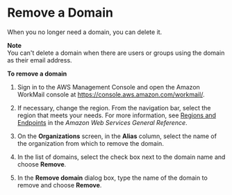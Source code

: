 # Remove a Domain<a name="remove_domain"></a>

When you no longer need a domain, you can delete it\.

**Note**  
You can't delete a domain when there are users or groups using the domain as their email address\.

**To remove a domain**

1. Sign in to the AWS Management Console and open the Amazon WorkMail console at [https://console\.aws\.amazon\.com/workmail/](https://console.aws.amazon.com/workmail/)\.

1. If necessary, change the region\. From the navigation bar, select the region that meets your needs\. For more information, see [Regions and Endpoints](http://docs.aws.amazon.com/general/latest/gr/index.html?rande.html) in the *Amazon Web Services General Reference*\.

1. On the **Organizations** screen, in the **Alias** column, select the name of the organization from which to remove the domain\.

1. In the list of domains, select the check box next to the domain name and choose **Remove**\.

1. In the **Remove domain** dialog box, type the name of the domain to remove and choose **Remove**\.